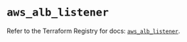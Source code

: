 # `aws_alb_listener`

Refer to the Terraform Registry for docs: [`aws_alb_listener`](https://registry.terraform.io/providers/hashicorp/aws/5.49.0/docs/resources/alb_listener).
